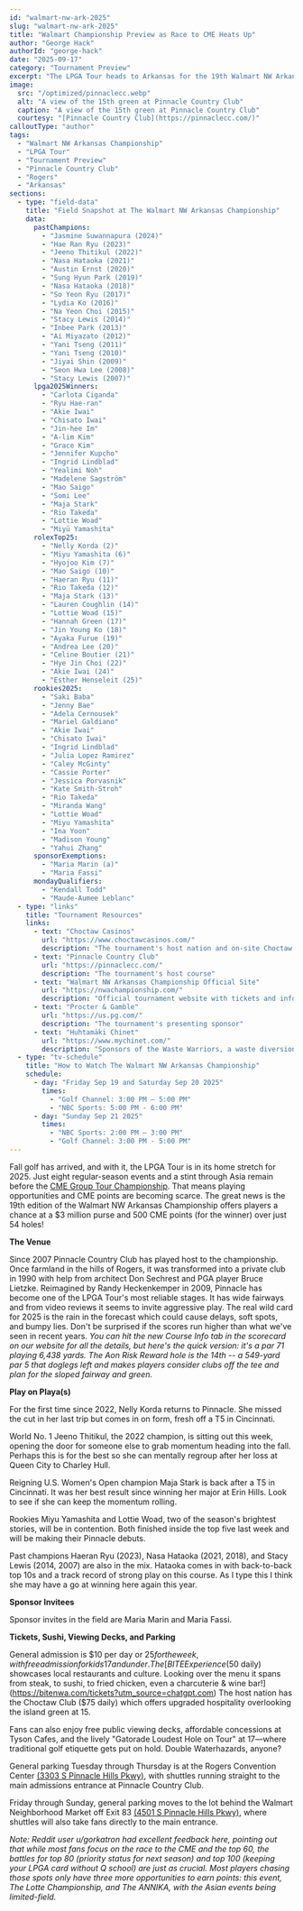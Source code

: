 ```yaml
---
id: "walmart-nw-ark-2025"
slug: "walmart-nw-ark-2025"
title: "Walmart Championship Preview as Race to CME Heats Up"
author: "George Hack"
authorId: "george-hack"
date: "2025-09-17"
category: "Tournament Preview"
excerpt: "The LPGA Tour heads to Arkansas for the 19th Walmart NW Arkansas Championship at Pinnacle Country Club. With only eight regular-season events left, players are chasing critical Race to the CME Globe points in this 54-hole, $3 million event."
image:
  src: "/optimized/pinnaclecc.webp"
  alt: "A view of the 15th green at Pinnacle Country Club"
  caption: "A view of the 15th green at Pinnacle Country Club"
  courtesy: "[Pinnacle Country Club](https://pinnaclecc.com/)"
calloutType: "author"
tags:
  - "Walmart NW Arkansas Championship"
  - "LPGA Tour"
  - "Tournament Preview"
  - "Pinnacle Country Club"
  - "Rogers"
  - "Arkansas"
sections:
  - type: "field-data"
    title: "Field Snapshot at The Walmart NW Arkansas Championship"
    data:
      pastChampions:
        - "Jasmine Suwannapura (2024)"
        - "Hae Ran Ryu (2023)"
        - "Jeeno Thitikul (2022)"
        - "Nasa Hataoka (2021)"
        - "Austin Ernst (2020)"
        - "Sung Hyun Park (2019)"
        - "Nasa Hataoka (2018)"
        - "So Yeon Ryu (2017)"
        - "Lydia Ko (2016)"
        - "Na Yeon Choi (2015)"
        - "Stacy Lewis (2014)"
        - "Inbee Park (2013)"
        - "Ai Miyazato (2012)"
        - "Yani Tseng (2011)"
        - "Yani Tseng (2010)"
        - "Jiyai Shin (2009)"
        - "Seon Hwa Lee (2008)"
        - "Stacy Lewis (2007)"
      lpga2025Winners:
        - "Carlota Ciganda"
        - "Ryu Hae-ran"
        - "Akie Iwai"
        - "Chisato Iwai"
        - "Jin-hee Im"
        - "A-lim Kim"
        - "Grace Kim"
        - "Jennifer Kupcho"
        - "Ingrid Lindblad"
        - "Yealimi Noh"
        - "Madelene Sagström"
        - "Mao Saigo"
        - "Somi Lee"
        - "Maja Stark"
        - "Rio Takeda"
        - "Lottie Woad"
        - "Miyū Yamashita"
      rolexTop25:
        - "Nelly Korda (2)"
        - "Miyu Yamashita (6)"
        - "Hyojoo Kim (7)"
        - "Mao Saigo (10)"
        - "Haeran Ryu (11)"
        - "Rio Takeda (12)"
        - "Maja Stark (13)"
        - "Lauren Coughlin (14)"
        - "Lottie Woad (15)"
        - "Hannah Green (17)"
        - "Jin Young Ko (18)"
        - "Ayaka Furue (19)"
        - "Andrea Lee (20)"
        - "Celine Boutier (21)"
        - "Hye Jin Choi (22)"
        - "Akie Iwai (24)"
        - "Esther Henseleit (25)"
      rookies2025:
        - "Saki Baba"
        - "Jenny Bae"
        - "Adela Cernousek"
        - "Mariel Galdiano"
        - "Akie Iwai"
        - "Chisato Iwai"
        - "Ingrid Lindblad"
        - "Julia Lopez Ramirez"
        - "Caley McGinty"
        - "Cassie Porter"
        - "Jessica Porvasnik"
        - "Kate Smith-Stroh"
        - "Rio Takeda"
        - "Miranda Wang"
        - "Lottie Woad"
        - "Miyu Yamashita"
        - "Ina Yoon"
        - "Madison Young"
        - "Yahui Zhang"
      sponsorExemptions:
        - "Maria Marin (a)"
        - "Maria Fassi"
      mondayQualifiers:
        - "Kendall Todd"
        - "Maude-Aumee Leblanc"
  - type: "links"
    title: "Tournament Resources"
    links:
      - text: "Choctaw Casinos"
        url: "https://www.choctawcasinos.com/"
        description: "The tournament's host nation and on-site Choctaw Club"
      - text: "Pinnacle Country Club"
        url: "https://pinnaclecc.com/"
        description: "The tournament's host course"
      - text: "Walmart NW Arkansas Championship Official Site"
        url: "https://nwachampionship.com/"
        description: "Official tournament website with tickets and information"
      - text: "Procter & Gamble"
        url: "https://us.pg.com/"
        description: "The tournament's presenting sponsor"
      - text: "Huhtamäki Chinet"
        url: "https://www.mychinet.com/"
        description: "Sponsors of the Waste Warriors, a waste diversion team"
  - type: "tv-schedule"
    title: "How to Watch The Walmart NW Arkansas Championship"
    schedule:
      - day: "Friday Sep 19 and Saturday Sep 20 2025"
        times:
          - "Golf Channel: 3:00 PM – 5:00 PM"
          - "NBC Sports: 5:00 PM - 6:00 PM"
      - day: "Sunday Sep 21 2025"
        times:
          - "NBC Sports: 2:00 PM – 3:00 PM"
          - "Golf Channel: 3:00 PM - 5:00 PM"
---
```


Fall golf has arrived, and with it, the LPGA Tour is in its home stretch for 2025. Just eight regular-season events and a stint through Asia remain before the [CME Group Tour Championship](https://www.cmegrouptourchampionship.com/). That means playing opportunities and CME points are becoming scarce. The great news is the 19th edition of the Walmart NW Arkansas Championship offers players a chance at a $3 million purse and 500 CME points (for the winner) over just 54 holes! 

**The Venue**

Since 2007 Pinnacle Country Club has played host to the championship. Once farmland in the hills of Rogers, it was transformed into a private club in 1990 with help from architect Don Sechrest and PGA player Bruce Lietzke. Reimagined by Randy Heckenkemper in 2009, Pinnacle has become one of the LPGA Tour's most reliable stages. It has wide fairways and from video reviews it seems to invite aggressive play. The real wild card for 2025 is the rain in the forecast which could cause delays, soft spots, and bumpy lies. Don't be surprised if the scores run higher than what we've seen in recent years. *You can hit the new Course Info tab in the scorecard on our website for all the details, but here's the quick version: it's a par 71 playing 6,438 yards. The Aon Risk Reward hole is the 14th -- a 549-yard par 5 that doglegs left and makes players consider clubs off the tee and plan for the sloped fairway and green.*

**Play on Playa(s)**

For the first time since 2022, Nelly Korda returns to Pinnacle. She missed the cut in her last trip but comes in on form, fresh off a T5 in Cincinnati.

World No. 1 Jeeno Thitikul, the 2022 champion, is sitting out this week, opening the door for someone else to grab momentum heading into the fall. Perhaps this is for the best so she can mentally regroup after her loss at Queen City to Charley Hull.

Reigning U.S. Women's Open champion Maja Stark is back after a T5 in Cincinnati. It was her best result since winning her major at Erin Hills. Look to see if she can keep the momentum rolling.

Rookies Miyu Yamashita and Lottie Woad, two of the season's brightest stories, will be in contention. Both finished inside the top five last week and will be making their Pinnacle debuts.

Past champions Haeran Ryu (2023), Nasa Hataoka (2021, 2018), and Stacy Lewis (2014, 2007) are also in the mix. Hataoka comes in with back-to-back top 10s and a track record of strong play on this course. As I type this I think she may have a go at winning here again this year.

**Sponsor Invitees**

Sponsor invites in the field are Maria Marin and Maria Fassi.

**Tickets, Sushi, Viewing Decks, and Parking**

General admission is $10 per day or $25 for the week, with free admission for kids 17 and under. The [BITE Experience ($50 daily) showcases local restaurants and culture. Looking over the menu it spans from steak, to sushi, to fried chicken, even a charcuterie & wine bar!](https://bitenwa.com/tickets?utm_source=chatgpt.com) The host nation has the Choctaw Club ($75 daily) which offers upgraded hospitality overlooking the island green at 15.

Fans can also enjoy free public viewing decks, affordable concessions at Tyson Cafes, and the lively "Gatorade Loudest Hole on Tour" at 17—where traditional golf etiquette gets put on hold. Double Waterhazards, anyone?

General parking Tuesday through Thursday is at the Rogers Convention Center [(3303 S Pinnacle Hills Pkwy)](https://maps.app.goo.gl/ktFmZqnciiAc8oDD9), with shuttles running straight to the main admissions entrance at Pinnacle Country Club.

Friday through Sunday, general parking moves to the lot behind the Walmart Neighborhood Market off Exit 83 [(4501 S Pinnacle Hills Pkwy)](https://maps.app.goo.gl/mqjdKuE469jzahFE7), where shuttles will also take fans directly to the main entrance.

*Note: Reddit user u/gorkatron had excellent feedback here, pointing out that while most fans focus on the race to the CME and the top 60, the battles for top 80 (priority status for next season) and top 100 (keeping your LPGA card without Q school) are just as crucial. Most players chasing those spots only have three more opportunities to earn points: this event, The Lotte Championship, and The ANNIKA, with the Asian events being limited-field.*

